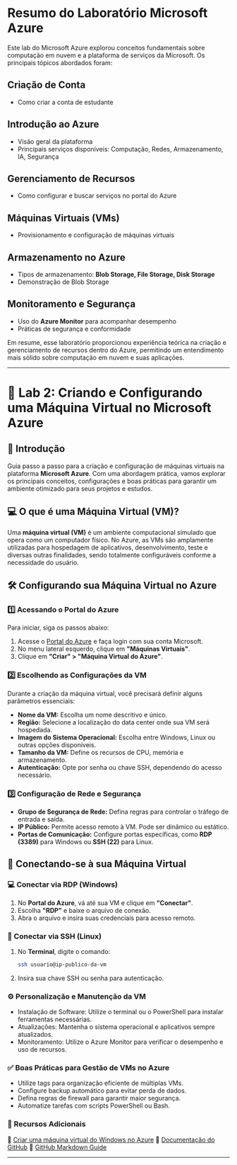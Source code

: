 # Resumo do Laboratório Microsoft Azure

Este lab do Microsoft Azure explorou conceitos fundamentais sobre computação em nuvem e a plataforma de serviços da Microsoft. Os principais tópicos abordados foram:

## Criação de Conta
- Como criar a conta de estudante

## Introdução ao Azure  
- Visão geral da plataforma  
- Principais serviços disponíveis: Computação, Redes, Armazenamento, IA, Segurança  

## Gerenciamento de Recursos  
- Como configurar e buscar serviços no portal do Azure

## Máquinas Virtuais (VMs)  
- Provisionamento e configuração de máquinas virtuais  

## Armazenamento no Azure  
- Tipos de armazenamento: **Blob Storage, File Storage, Disk Storage**
- Demonstração de Blob Storage

## Monitoramento e Segurança  
- Uso do **Azure Monitor** para acompanhar desempenho  
- Práticas de segurança e conformidade  

Em resume, esse laboratório proporcionou experiência teórica na criação e gerenciamento de recursos dentro do Azure, permitindo um entendimento mais sólido sobre computação em nuvem e suas aplicações.

------------------------------------------------

# 🚀 Lab 2: Criando e Configurando uma Máquina Virtual no Microsoft Azure  

## 📌 Introdução  
Guia passo a passo para a criação e configuração de máquinas virtuais na plataforma **Microsoft Azure**. Com uma abordagem prática, vamos explorar os principais conceitos, configurações e boas práticas para garantir um ambiente otimizado para seus projetos e estudos.  

## 💻 O que é uma Máquina Virtual (VM)?  
Uma **máquina virtual (VM)** é um ambiente computacional simulado que opera como um computador físico. No Azure, as VMs são amplamente utilizadas para hospedagem de aplicativos, desenvolvimento, teste e diversas outras finalidades, sendo totalmente configuráveis conforme a necessidade do usuário.  

## 🛠️ Configurando sua Máquina Virtual no Azure  

### **1️⃣ Acessando o Portal do Azure**  
Para iniciar, siga os passos abaixo:  
1. Acesse o [Portal do Azure](https://portal.azure.com) e faça login com sua conta Microsoft.  
2. No menu lateral esquerdo, clique em **"Máquinas Virtuais"**.  
3. Clique em **"Criar" > "Máquina Virtual do Azure"**.  

### **2️⃣ Escolhendo as Configurações da VM**  
Durante a criação da máquina virtual, você precisará definir alguns parâmetros essenciais:  
- **Nome da VM:** Escolha um nome descritivo e único.  
- **Região:** Selecione a localização do data center onde sua VM será hospedada.  
- **Imagem do Sistema Operacional:** Escolha entre Windows, Linux ou outras opções disponíveis.  
- **Tamanho da VM:** Define os recursos de CPU, memória e armazenamento.  
- **Autenticação:** Opte por senha ou chave SSH, dependendo do acesso necessário.  

### **3️⃣ Configuração de Rede e Segurança**  
- **Grupo de Segurança de Rede:** Defina regras para controlar o tráfego de entrada e saída.  
- **IP Público:** Permite acesso remoto à VM. Pode ser dinâmico ou estático.  
- **Portas de Comunicação:** Configure portas específicas, como **RDP (3389)** para Windows ou **SSH (22)** para Linux.  

## 🔗 Conectando-se à sua Máquina Virtual  

### **💻 Conectar via RDP (Windows)**  
1. No **Portal do Azure**, vá até sua VM e clique em **"Conectar"**.  
2. Escolha **"RDP"** e baixe o arquivo de conexão.  
3. Abra o arquivo e insira suas credenciais para acesso remoto.  

### **🐧 Conectar via SSH (Linux)**  
1. No **Terminal**, digite o comando:  
   ```bash
   ssh usuario@ip-publico-da-vm
   ```
2. Insira sua chave SSH ou senha para autenticação.

### **⚙️ Personalização e Manutenção da VM**
- Instalação de Software: Utilize o terminal ou o PowerShell para instalar ferramentas necessárias.
- Atualizações: Mantenha o sistema operacional e aplicativos sempre atualizados.
- Monitoramento: Utilize o Azure Monitor para verificar o desempenho e uso de recursos.

### **✅ Boas Práticas para Gestão de VMs no Azure**
- Utilize tags para organização eficiente de múltiplas VMs.
- Configure backup automático para evitar perda de dados.
- Defina regras de firewall para garantir maior segurança.
- Automatize tarefas com scripts PowerShell ou Bash.

### **🔎 Recursos Adicionais**
📌 [Criar uma máquina virtual do Windows no Azure](https://learn.microsoft.com/pt-br/azure/virtual-machines/windows/quick-create-portal)
📌 [Documentação do GitHub](https://docs.github.com/pt)
📌 [GitHub Markdown Guide](https://www.markdownguide.org/)

----

